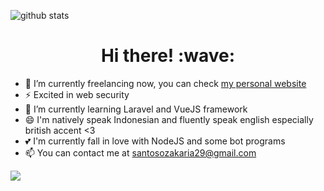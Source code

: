 ![github stats](https://github-readme-stats.vercel.app/api?username=zakariasantoso&show_icons=true&theme=chartreuse-dark) 

<h1 align='center'> Hi there! :wave:</h1>

- 🔭 I’m currently freelancing now, you can check <a href="https://zakariasantoso.github.io/">my personal website</a>
- ⚡ Excited in web security
- 🌱 I’m currently learning Laravel and VueJS framework
- 😄 I'm natively speak Indonesian and fluently speak english especially british accent <3 
- 💕 I'm currently fall in love with NodeJS and some bot programs
- 📫 You can contact me at santosozakaria29@gmail.com
<img src="https://github-readme-stats.vercel.app/api/top-langs/?username=zakariasantoso&theme=react">
